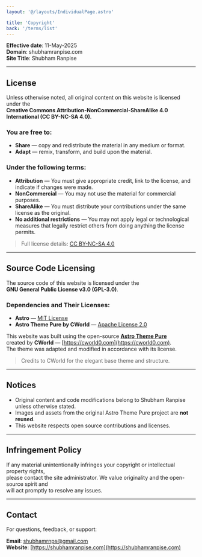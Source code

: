 ```yaml
---
layout: '@/layouts/IndividualPage.astro'

title: 'Copyright' 
back: '/terms/list'
---
```


**Effective date**: 11-May-2025  
**Domain**: shubhamranpise.com  
**Site Title**: Shubham Ranpise

---

## License

Unless otherwise noted, all original content on this website is licensed under the  
**Creative Commons Attribution-NonCommercial-ShareAlike 4.0 International (CC BY-NC-SA 4.0)**.

### You are free to:
- **Share** — copy and redistribute the material in any medium or format.
- **Adapt** — remix, transform, and build upon the material.

### Under the following terms:
- **Attribution** — You must give appropriate credit, link to the license, and indicate if changes were made.
- **NonCommercial** — You may not use the material for commercial purposes.
- **ShareAlike** — You must distribute your contributions under the same license as the original.
- **No additional restrictions** — You may not apply legal or technological measures that legally restrict others from doing anything the license permits.

> Full license details: [CC BY-NC-SA 4.0](https://creativecommons.org/licenses/by-nc-sa/4.0/)

---

## Source Code Licensing

The source code of this website is licensed under the  
**GNU General Public License v3.0 (GPL-3.0)**.

### Dependencies and Their Licenses:
- **Astro** — [MIT License](https://opensource.org/licenses/MIT)
- **Astro Theme Pure by CWorld** — [Apache License 2.0](https://www.apache.org/licenses/LICENSE-2.0)

This website was built using the open-source **[Astro Theme Pure](https://github.com/cworld1/astro-theme-pure)**  
created by **CWorld** — [https://cworld0.com](https://cworld0.com).  
The theme was adapted and modified in accordance with its license.

> Credits to CWorld for the elegant base theme and structure.

---

## Notices

- Original content and code modifications belong to Shubham Ranpise unless otherwise stated.
- Images and assets from the original Astro Theme Pure project are **not reused**.
- This website respects open source contributions and licenses.

---

## Infringement Policy

If any material unintentionally infringes your copyright or intellectual property rights,  
please contact the site administrator. We value originality and the open-source spirit and  
will act promptly to resolve any issues.

---

## Contact

For questions, feedback, or support:

**Email**: shubhamrnps@gmail.com  
**Website**: [https://shubhamranpise.com](https://shubhamranpise.com)
